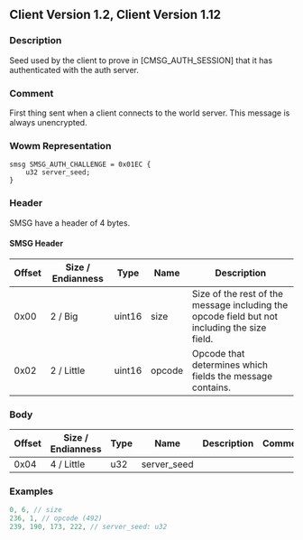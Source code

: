 ## Client Version 1.2, Client Version 1.12

### Description
Seed used by the client to prove in [CMSG_AUTH_SESSION] that it has authenticated with the auth server.

### Comment

First thing sent when a client connects to the world server.
This message is always unencrypted.

### Wowm Representation
```rust,ignore
smsg SMSG_AUTH_CHALLENGE = 0x01EC {
    u32 server_seed;
}
```
### Header
SMSG have a header of 4 bytes.

#### SMSG Header
| Offset | Size / Endianness | Type   | Name   | Description |
| ------ | ----------------- | ------ | ------ | ----------- |
| 0x00   | 2 / Big           | uint16 | size   | Size of the rest of the message including the opcode field but not including the size field.|
| 0x02   | 2 / Little        | uint16 | opcode | Opcode that determines which fields the message contains.|
### Body
| Offset | Size / Endianness | Type | Name | Description | Comment |
| ------ | ----------------- | ---- | ---- | ----------- | ------- |
| 0x04 | 4 / Little | u32 | server_seed |  |  |
### Examples
```c
0, 6, // size
236, 1, // opcode (492)
239, 190, 173, 222, // server_seed: u32
```
